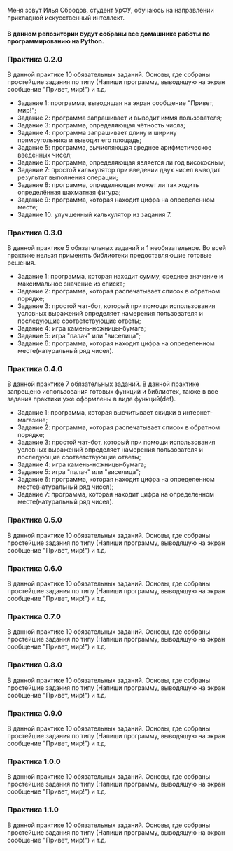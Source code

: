 Меня зовут Илья Сбродов, студент УрФУ, обучаюсь на направлении прикладной искусственный интеллект.
<h4>
  В данном репозитории будут собраны все домашнике работы по программированию на Python.
</h4>
<h3>
  Практика 0.2.0
  </h3>
   <p>
  В данной практике 10 обязательных заданий. Основы, где собраны простейшие задания по типу (Напиши программу, выводящую на экран сообщение "Привет, мир!") и т.д.
  <ul>
    <li>Задание 1: программа, выводящая на экран сообщение "Привет, мир!";</li>
    <li>Задание 2: программа запрашивает и выводит иммя пользователя;</li>
    <li>Задание 3: программа, определяющая чётность числа;</li>
    <li>Задание 4: программа запрашивает длину и ширину прямоугольника и выводит его площадь;</li>
    <li>Задание 5: программа, вычисляющая среднее арифметическое введенных чисел;</li>
    <li>Задание 6: программа, определяющая является ли год високосным;</li>
    <li>Задание 7: простой калькулятор при введении двух чисел выводит результат выполнения операции;</li>
    <li>Задание 8: программа, определяющая может ли так ходить определённая шахматная фигура;</li>
    <li>Задание 9: программа, которая находит цифра на определенном месте;</li>
    <li>Задание 10: улучшенный калькулятор из задания 7.</li>
  </ul>
<h3>
  Практика 0.3.0
</h3>
  В данной практике 5 обязательных заданий и 1 необязательное. Во всей практике нельзя применять библиотеки предоставляющие готовые решения. 
  <ul>
    <li>Задание 1: программа, которая находит сумму, среднее значение и максимальное значение из списка;</li>
    <li>Задание 2: программа, которая распечатывает список в обратном порядке;</li>
    <li>Задание 3: простой чат-бот, который при помощи использования условных выражений определяет намерения пользователя и последующие соответствующие ответы;</li>
    <li>Задание 4: игра камень-ножницы-бумага;</li>
    <li>Задание 5: игра "палач" или "виселица";</li>
    <li>Задание 6: программа, которая находит цифра на определенном месте(натуральный ряд чисел).</li>
  </ul>
<h3>
  Практика 0.4.0
  </h3>
  <p>
  В данной практике 7 обязательных заданий. В данной практике запрещено использования готовых функций и библиотек, также в все задания практики уже оформлены в виде функций(def).
  <ul>
    <li>Задание 1: программа, которая высчитывает скидки в интернет-магазине;</li>
    <li>Задание 2: программа, которая распечатывает список в обратном порядке;</li>
    <li>Задание 3: простой чат-бот, который при помощи использования условных выражений определяет намерения пользователя и последующие соответствующие ответы;</li>
    <li>Задание 4: игра камень-ножницы-бумага;</li>
    <li>Задание 5: игра "палач" или "виселица";</li>
    <li>Задание 6: программа, которая находит цифра на определенном месте(натуральный ряд чисел);</li>
    <li>Задание 7: программа, которая находит цифра на определенном месте(натуральный ряд чисел).</li>
  </ul>
<h3>
  Практика 0.5.0
  </h3>
   
  В данной практике 10 обязательных заданий. Основы, где собраны простейшие задания по типу (Напиши программу, выводящую на экран сообщение "Привет, мир!") и т.д.
  
<h3>
  Практика 0.6.0
  </h3>
   <p>
  В данной практике 10 обязательных заданий. Основы, где собраны простейшие задания по типу (Напиши программу, выводящую на экран сообщение "Привет, мир!") и т.д.
  
<h3>
  Практика 0.7.0
  </h3>
   <p>
  В данной практике 10 обязательных заданий. Основы, где собраны простейшие задания по типу (Напиши программу, выводящую на экран сообщение "Привет, мир!") и т.д.
  
<h3>
  Практика 0.8.0
  </h3>
   <p>
  В данной практике 10 обязательных заданий. Основы, где собраны простейшие задания по типу (Напиши программу, выводящую на экран сообщение "Привет, мир!") и т.д.
  
<h3>
  Практика 0.9.0
  </h3>
   <p>
  В данной практике 10 обязательных заданий. Основы, где собраны простейшие задания по типу (Напиши программу, выводящую на экран сообщение "Привет, мир!") и т.д.
  
<h3>
  Практика 1.0.0
  </h3>
   <p>
  В данной практике 10 обязательных заданий. Основы, где собраны простейшие задания по типу (Напиши программу, выводящую на экран сообщение "Привет, мир!") и т.д.
  
<h3>
  Практика 1.1.0
  </h3>
   <p>
  В данной практике 10 обязательных заданий. Основы, где собраны простейшие задания по типу (Напиши программу, выводящую на экран сообщение "Привет, мир!") и т.д.
  

